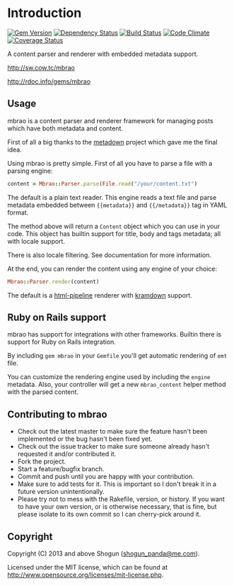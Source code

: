 # Introduction

[![Gem Version](https://badge.fury.io/rb/mbrao.png)](http://badge.fury.io/rb/mbrao)
[![Dependency Status](https://gemnasium.com/ShogunPanda/mbrao.png?travis)](https://gemnasium.com/ShogunPanda/mbrao)
[![Build Status](https://secure.travis-ci.org/ShogunPanda/mbrao.png?branch=master)](https://travis-ci.org/ShogunPanda/mbrao)
[![Code Climate](https://codeclimate.com/github/ShogunPanda/mbrao.png)](https://codeclimate.com/github/ShogunPanda/mbrao)
[![Coverage Status](https://coveralls.io/repos/ShogunPanda/mbrao/badge.png)](https://coveralls.io/r/ShogunPanda/mbrao)

A content parser and renderer with embedded metadata support.

http://sw.cow.tc/mbrao

http://rdoc.info/gems/mbrao

## Usage

mbrao is a content parser and renderer framework for managing posts which have both metadata and content.

First of all a big thanks to the [metadown](https://github.com/steveklabnik/metadown) project which gave me the final idea.

Using mbrao is pretty simple. First of all you have to parse a file with a parsing engine:

```ruby
content = Mbrao::Parser.parse(File.read("/your/content.txt")
```

The default is a plain text reader. This engine reads a text file and parse metadata embedded between `{{metadata}}` and `{{/metadata}}` tag in YAML format.

The method above will return a `Content` object which you can use in your code. This object has builtin support for title, body and tags metadata; all with locale support.

There is also locale filtering. See documentation for more information.

At the end, you can render the content using any engine of your choice:

```ruby
Mbrao::Parser.render(content)
```

The default is a [html-pipeline](https://github.com/jch/html-pipeline) renderer with [kramdown](http://kramdown.rubyforge.org/) support.

## Ruby on Rails support

mbrao has support for integrations with other frameworks. Builtin there is support for Ruby on Rails integration.

By including `gem mbrao` in your `Gemfile` you'll get automatic rendering of `emt` file.

You can customize the rendering engine used by including the `engine` metadata. Also, your controller will get a new `mbrao_content` helper method with the parsed content.

## Contributing to mbrao
 
* Check out the latest master to make sure the feature hasn't been implemented or the bug hasn't been fixed yet.
* Check out the issue tracker to make sure someone already hasn't requested it and/or contributed it.
* Fork the project.
* Start a feature/bugfix branch.
* Commit and push until you are happy with your contribution.
* Make sure to add tests for it. This is important so I don't break it in a future version unintentionally.
* Please try not to mess with the Rakefile, version, or history. If you want to have your own version, or is otherwise necessary, that is fine, but please isolate to its own commit so I can cherry-pick around it.

## Copyright

Copyright (C) 2013 and above Shogun (shogun_panda@me.com).

Licensed under the MIT license, which can be found at http://www.opensource.org/licenses/mit-license.php.

